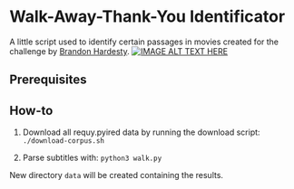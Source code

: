 # Walk-Away-Thank-You Identificator

A little script used to identify certain passages in movies created for the challenge by [Brandon Hardesty](https://en.wikipedia.org/wiki/Brandon_Hardesty).
[![IMAGE ALT TEXT HERE](https://img.youtube.com/vi/xPQw90mNi7c/0.jpg)](https://www.youtube.com/watch?v=xPQw90mNi7c)

## Prerequisites

## How-to

1. Download all requy.pyired data by running the download script:
`./download-corpus.sh`

2. Parse subtitles with:
`python3 walk.py`

New directory `data` will be created containing the results.
